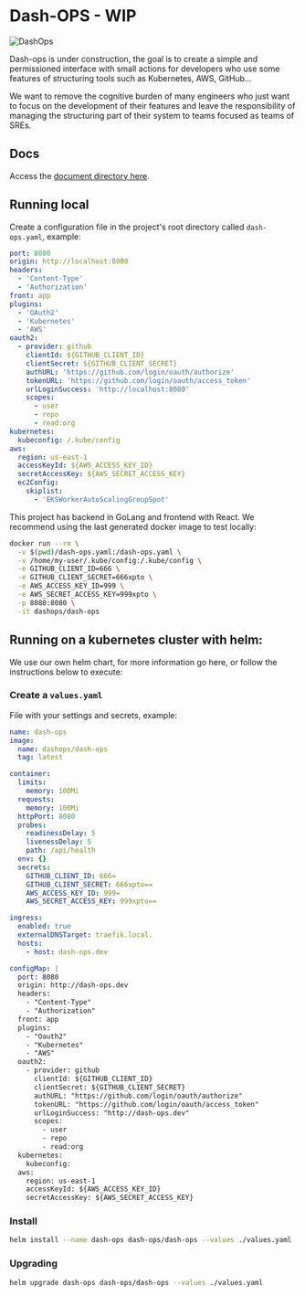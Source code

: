 # Dash-OPS - WIP

![DashOps](https://github.com/dash-ops/dash-ops/workflows/DashOps/badge.svg)

Dash-ops is under construction, the goal is to create a simple and permissioned interface with small actions for developers who use some features of structuring tools such as Kubernetes, AWS, GitHub...

We want to remove the cognitive burden of many engineers who just want to focus on the development of their features and leave the responsibility of managing the structuring part of their system to teams focused as teams of SREs.

## Docs

Access the [document directory here](/docs).

## Running local

Create a configuration file in the project's root directory called `dash-ops.yaml`, example:

```yaml
port: 8080
origin: http://localhost:8080
headers:
  - 'Content-Type'
  - 'Authorization'
front: app
plugins:
  - 'OAuth2'
  - 'Kubernetes'
  - 'AWS'
oauth2:
  - provider: github
    clientId: ${GITHUB_CLIENT_ID}
    clientSecret: ${GITHUB_CLIENT_SECRET}
    authURL: 'https://github.com/login/oauth/authorize'
    tokenURL: 'https://github.com/login/oauth/access_token'
    urlLoginSuccess: 'http://localhost:8080'
    scopes:
      - user
      - repo
      - read:org
kubernetes:
  kubeconfig: /.kube/config
aws:
  region: us-east-1
  accessKeyId: ${AWS_ACCESS_KEY_ID}
  secretAccessKey: ${AWS_SECRET_ACCESS_KEY}
  ec2Config:
    skiplist:
      - 'EKSWorkerAutoScalingGroupSpot'
```

This project has backend in GoLang and frontend with React.
We recommend using the last generated docker image to test locally:

```sh
docker run --rm \
  -v $(pwd)/dash-ops.yaml:/dash-ops.yaml \
  -v /home/my-user/.kube/config:/.kube/config \
  -e GITHUB_CLIENT_ID=666 \
  -e GITHUB_CLIENT_SECRET=666xpto \
  -e AWS_ACCESS_KEY_ID=999 \
  -e AWS_SECRET_ACCESS_KEY=999xpto \
  -p 8080:8080 \
  -it dashops/dash-ops
```

## Running on a kubernetes cluster with helm:

We use our own helm chart, for more information go here, or follow the instructions below to execute:

### Create a `values.yaml`

File with your settings and secrets, example:

```yaml
name: dash-ops
image:
  name: dashops/dash-ops
  tag: latest

container:
  limits:
    memory: 100Mi
  requests:
    memory: 100Mi
  httpPort: 8080
  probes:
    readinessDelay: 5
    livenessDelay: 5
    path: /api/health
  env: {}
  secrets:
    GITHUB_CLIENT_ID: 666=
    GITHUB_CLIENT_SECRET: 666xpto==
    AWS_ACCESS_KEY_ID: 999=
    AWS_SECRET_ACCESS_KEY: 999xpto==

ingress:
  enabled: true
  externalDNSTarget: traefik.local.
  hosts:
    - host: dash-ops.dev

configMap: |
  port: 8080
  origin: http://dash-ops.dev
  headers: 
    - "Content-Type"
    - "Authorization"
  front: app
  plugins:
    - "Oauth2"
    - "Kubernetes"
    - "AWS"
  oauth2:
    - provider: github
      clientId: ${GITHUB_CLIENT_ID}
      clientSecret: ${GITHUB_CLIENT_SECRET}
      authURL: "https://github.com/login/oauth/authorize"
      tokenURL: "https://github.com/login/oauth/access_token"
      urlLoginSuccess: "http://dash-ops.dev"
      scopes: 
        - user
        - repo
        - read:org
  kubernetes:
    kubeconfig:
  aws:
    region: us-east-1
    accessKeyId: ${AWS_ACCESS_KEY_ID}
    secretAccessKey: ${AWS_SECRET_ACCESS_KEY}
```

### Install

```sh
helm install --name dash-ops dash-ops/dash-ops --values ./values.yaml
```

### Upgrading

```sh
helm upgrade dash-ops dash-ops/dash-ops --values ./values.yaml
```
